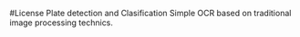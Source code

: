 #License Plate detection and Clasification
Simple OCR based on traditional image processing technics.
